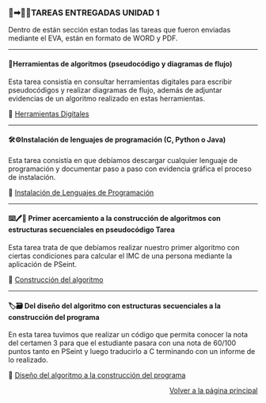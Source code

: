 ### 💽➡︎👩‍🏫TAREAS ENTREGADAS UNIDAD 1

Dentro de están sección estan todas las tareas que fueron enviadas mediante el EVA, están en formato de WORD y PDF.

---

#### 📎Herramientas de algoritmos (pseudocódigo y diagramas de flujo)

Esta tarea consistía en consultar herramientas digitales para escribir pseudocódigos y realizar diagramas de flujo, además de adjuntar evidencias de un algoritmo realizado en estas herramientas.

📄 [Herramientas Digitales](https://drive.google.com/file/d/1uubCDzd9-oaNhC8Ws3U-SBO4YWBCDPWS/view?usp=sharing)


---

#### 🛠️⚙️Instalación de lenguajes de programación (C, Python o Java)

Esta tarea consistía en que debíamos descargar cualquier lenguaje de programación y documentar paso a paso con evidencia gráfica el proceso de instalación.

📄 [Instalación de Lenguajes de Programación](https://drive.google.com/file/d/1wJ7ftDC6kfi8Z67DZuVQQ8SSiuY2liYE/view?usp=sharing)

---

#### ⌨️🖊️🧾 Primer acercamiento a la construcción de algoritmos con estructuras secuenciales en pseudocódigo Tarea

Esta tarea trata de que debíamos realizar nuestro primer algoritmo con ciertas condiciones para calcular el IMC de una persona mediante la aplicación de PSeint.

📄 [Construcción del algoritmo](https://drive.google.com/file/d/16zWnIVRX1sjGPKP3dw_2TBxuxkUE91VU/view?usp=sharing)

---

#### 🏷️🗃️ Del diseño del algoritmo con estructuras secuenciales a la construcción del programa

En esta tarea tuvimos que realizar un código que permita conocer la nota del certamen 3 para que el estudiante pasara con una nota de 60/100 puntos tanto en PSeint y luego traducirlo a C terminando con un informe de lo realizado.

📄 [Diseño del algoritmo a la construcción del programa](https://drive.google.com/file/d/1C1asziREV3Pk2BwSK86bsvTs3jR7Jac-/view?usp=sharing)




<p align="right">
  <a href="index.md">Volver a la página principal</a>
</p>



